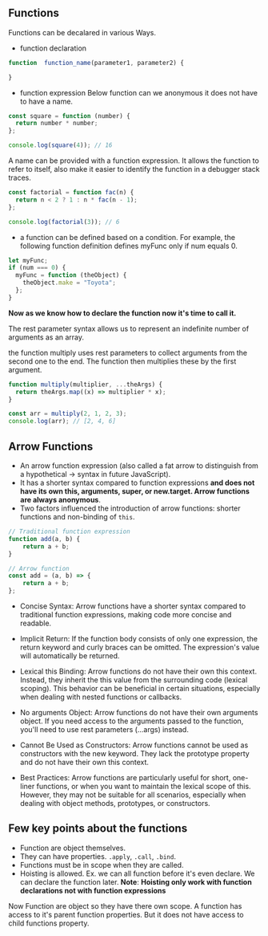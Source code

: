 ## Functions

Functions can be decalared in various Ways.
- function declaration

```js
function  function_name(parameter1, parameter2) {

}
```

- function expression
Below function can we anonymous it does not have to have a name.

```js
const square = function (number) {
  return number * number;
};

console.log(square(4)); // 16

```
A name can be provided with a function expression. 
It allows the function to refer to itself, also make it easier to identify the function in a debugger stack traces.
```js
const factorial = function fac(n) {
  return n < 2 ? 1 : n * fac(n - 1);
};

console.log(factorial(3)); // 6

```

- a function can be defined based on a condition. For example, the following function definition defines myFunc only if num equals 0.
 
```js
let myFunc;
if (num === 0) {
  myFunc = function (theObject) {
    theObject.make = "Toyota";
  };
}
```


**Now as we know how to declare the function now it's time to call it.**


The rest parameter syntax allows us to represent an indefinite number of arguments as an array.

the function multiply uses rest parameters to collect arguments from the second one to the end. The function then multiplies these by the first argument.

```js
function multiply(multiplier, ...theArgs) {
  return theArgs.map((x) => multiplier * x);
}

const arr = multiply(2, 1, 2, 3);
console.log(arr); // [2, 4, 6]
```

## Arrow Functions
- An arrow function expression (also called a fat arrow to distinguish from a hypothetical -> syntax in future JavaScript).
- It has a shorter syntax compared to function expressions **and does not have its own this, arguments, super, or new.target. Arrow functions are always anonymous**.
- Two factors influenced the introduction of arrow functions: shorter functions and non-binding of `this`.

```js
// Traditional function expression
function add(a, b) {
    return a + b;
}

// Arrow function
const add = (a, b) => {
    return a + b;
};

```
- Concise Syntax: Arrow functions have a shorter syntax compared to traditional function expressions, making code more concise and readable.

- Implicit Return: If the function body consists of only one expression, the return keyword and curly braces can be omitted. The expression's value will automatically be returned.

- Lexical this Binding: Arrow functions do not have their own this context. Instead, they inherit the this value from the surrounding code (lexical scoping). This behavior can be beneficial in certain situations, especially when dealing with nested functions or callbacks.

- No arguments Object: Arrow functions do not have their own arguments object. If you need access to the arguments passed to the function, you'll need to use rest parameters (...args) instead.

- Cannot Be Used as Constructors: Arrow functions cannot be used as constructors with the new keyword. They lack the prototype property and do not have their own this context.

- Best Practices: Arrow functions are particularly useful for short, one-liner functions, or when you want to maintain the lexical scope of this. However, they may not be suitable for all scenarios, especially when dealing with object methods, prototypes, or constructors.


## Few key points about the functions

- Function are object themselves.
- They can have properties. `.apply`, `.call`, ``.bind``.
- Functions must be in scope when they are called.
- Hoisting is allowed. Ex. we can all function before it's even declare. We can declare the function later.
**Note**: **Hoisting only work with function declarations not with function expressions**

Now Function are object so they have there own scope.
A function has access to it's parent function properties.
But it does not have access to child functions property.


